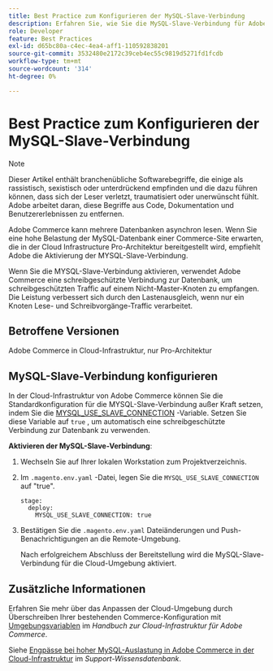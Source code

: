 ```yaml
---
title: Best Practice zum Konfigurieren der MySQL-Slave-Verbindung
description: Erfahren Sie, wie Sie die MySQL-Slave-Verbindung für Adobe Commerce-Sites konfigurieren, die in der Cloud-Infrastruktur bereitgestellt werden.
role: Developer
feature: Best Practices
exl-id: d65bc80a-c4ec-4ea4-aff1-110592838201
source-git-commit: 3532480e2172c39ceb4ec55c9819d5271fd1fcdb
workflow-type: tm+mt
source-wordcount: '314'
ht-degree: 0%

---
```


# Best Practice zum Konfigurieren der MySQL-Slave-Verbindung

>[!NOTE]
>
>Dieser Artikel enthält branchenübliche Softwarebegriffe, die einige als rassistisch, sexistisch oder unterdrückend empfinden und die dazu führen können, dass sich der Leser verletzt, traumatisiert oder unerwünscht fühlt. Adobe arbeitet daran, diese Begriffe aus Code, Dokumentation und Benutzererlebnissen zu entfernen.

Adobe Commerce kann mehrere Datenbanken asynchron lesen. Wenn Sie eine hohe Belastung der MySQL-Datenbank einer Commerce-Site erwarten, die in der Cloud Infrastructure Pro-Architektur bereitgestellt wird, empfiehlt Adobe die Aktivierung der MYSQL-Slave-Verbindung.

Wenn Sie die MYSQL-Slave-Verbindung aktivieren, verwendet Adobe Commerce eine schreibgeschützte Verbindung zur Datenbank, um schreibgeschützten Traffic auf einem Nicht-Master-Knoten zu empfangen. Die Leistung verbessert sich durch den Lastenausgleich, wenn nur ein Knoten Lese- und Schreibvorgänge-Traffic verarbeitet.

## Betroffene Versionen

Adobe Commerce in Cloud-Infrastruktur, nur Pro-Architektur

## MySQL-Slave-Verbindung konfigurieren

In der Cloud-Infrastruktur von Adobe Commerce können Sie die Standardkonfiguration für die MYSQL-Slave-Verbindung außer Kraft setzen, indem Sie die [MYSQL_USE_SLAVE_CONNECTION](https://experienceleague.adobe.com/docs/commerce-cloud-service/user-guide/configure/env/stage/variables-deploy.html#mysql_use_slave_connection) -Variable. Setzen Sie diese Variable auf `true` , um automatisch eine schreibgeschützte Verbindung zur Datenbank zu verwenden.

**Aktivieren der MySQL-Slave-Verbindung**:

1. Wechseln Sie auf Ihrer lokalen Workstation zum Projektverzeichnis.

1. Im `.magento.env.yaml` -Datei, legen Sie die `MYSQL_USE_SLAVE_CONNECTION` auf &quot;true&quot;.

   ```
   stage:
     deploy:
       MYSQL_USE_SLAVE_CONNECTION: true
   ```

1. Bestätigen Sie die `.magento.env.yaml` Dateiänderungen und Push-Benachrichtigungen an die Remote-Umgebung.

   Nach erfolgreichem Abschluss der Bereitstellung wird die MySQL-Slave-Verbindung für die Cloud-Umgebung aktiviert.

## Zusätzliche Informationen

Erfahren Sie mehr über das Anpassen der Cloud-Umgebung durch Überschreiben Ihrer bestehenden Commerce-Konfiguration mit [Umgebungsvariablen](https://experienceleague.adobe.com/docs/commerce-cloud-service/user-guide/configure/env/configure-env-yaml.html#environment-variables) im _Handbuch zur Cloud-Infrastruktur für Adobe Commerce_.

Siehe [Engpässe bei hoher MySQL-Auslastung in Adobe Commerce in der Cloud-Infrastruktur](https://experienceleague.adobe.com/docs/commerce-knowledge-base/kb/troubleshooting/database/mysql-high-load-bottleneck-in-magento-commerce-cloud.html) im _Support-Wissensdatenbank_.
